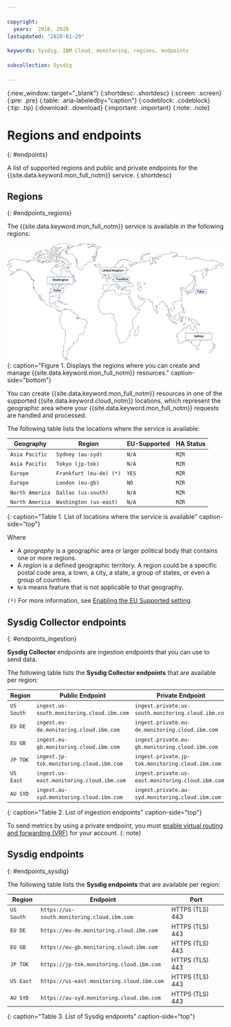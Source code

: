 ```yaml
---

copyright:
  years:  2018, 2020
lastupdated: "2020-01-29"

keywords: Sysdig, IBM Cloud, monitoring, regions, endpoints

subcollection: Sysdig

---
```


{:new_window: target="_blank"}
{:shortdesc: .shortdesc}
{:screen: .screen}
{:pre: .pre}
{:table: .aria-labeledby="caption"}
{:codeblock: .codeblock}
{:tip: .tip}
{:download: .download}
{:important: .important}
{:note: .note}


# Regions and endpoints
{: #endpoints}

A list of supported regions and public and private endpoints for the {{site.data.keyword.mon_full_notm}} service.
{:shortdesc}

## Regions
{: #endpoints_regions}

The {{site.data.keyword.mon_full_notm}} service is available in the following regions:

![The image shows the locations where the {{site.data.keyword.mon_full_notm}} service is available.](images/world-map_min.png)
{: caption="Figure 1. Displays the regions where you can create and manage {{site.data.keyword.mon_full_notm}} resources." caption-side="bottom"}

You can create {{site.data.keyword.mon_full_notm}} resources in one of the supported {{site.data.keyword.cloud_notm}} locations, which represent the geographic area where your {{site.data.keyword.mon_full_notm}} requests are handled and processed. 


The following table lists the locations where the service is available:

| Geography             | Region                   | EU-Supported | HA Status |
|-----------------------|--------------------------|--------------|-----------|
| `Asia Pacific`        | `Sydney (au-syd)`        | `N/A`        | `MZR`     |
| `Asia Pacific`        | `Tokyo (jp-tok)`         | `N/A`        | `MZR`     |
| `Europe`              | `Frankfurt (eu-de) (*)`  | `YES`        | `MZR`     |
| `Europe`              | `London (eu-gb)`         | `NO`         | `MZR`     |
| `North America`       | `Dallas (us-south)`      | `N/A`        | `MZR`     |
| `North America`       | `Washington (us-east)`   | `N/A`        | `MZR`     |
{: caption="Table 1. List of locations where the service is available" caption-side="top"} 

Where
* A *geography* is a geographic area or larger political body that contains one or more regions.
* A *region* is a defined geographic territory. A region could be a specific postal code area, a town, a city, a state, a group of states, or even a group of countries. 
* `N/A` means feature that is not applicable to that geography.

`(*)` For more information, see [Enabling the EU Supported setting](/docs/account?topic=account-eu-hipaa-supported#bill_eusupported).



## Sysdig Collector endpoints
{: #endpoints_ingestion}

**Sysdig Collector** endpoints are ingestion endpoints that you can use to send data.

The following table lists the **Sysdig Collector endpoints** that are available per region:

| Region        | Public Endpoint                                 | Private Endpoint                                      | Port     |
|---------------|-------------------------------------------------|-------------------------------------------------------|----------|
| `US South`    | `ingest.us-south.monitoring.cloud.ibm.com`      | `ingest.private.us-south.monitoring.cloud.ibm.com`    | TCP 6443 |
| `EU DE`       | `ingest.eu-de.monitoring.cloud.ibm.com`         | `ingest.private.eu-de.monitoring.cloud.ibm.com`       | TCP 6443 |
| `EU GB`       | `ingest.eu-gb.monitoring.cloud.ibm.com`         | `ingest.private.eu-gb.monitoring.cloud.ibm.com`       | TCP 6443 |
| `JP TOK`      | `ingest.jp-tok.monitoring.cloud.ibm.com`        | `ingest.private.jp-tok.monitoring.cloud.ibm.com`      | TCP 6443 |
| `US East`     | `ingest.us-east.monitoring.cloud.ibm.com`       | `ingest.private.us-east.monitoring.cloud.ibm.com`     | TCP 6443 |
| `AU SYD`      | `ingest.au-syd.monitoring.cloud.ibm.com`        | `ingest.private.au-syd.monitoring.cloud.ibm.com`      | TCP 6443 |
{: caption="Table 2. List of ingestion endpoints" caption-side="top"} 

To send metrics by using a private endpoint, you must [enable virtual routing and forwarding (VRF)](/docs/account?topic=account-vrf-service-endpoint) for your account. 
{: note}

## Sysdig endpoints
{: #endpoints_sysdig}

The following table lists the **Sysdig endpoints** that are available per region:

| Region       | Endpoint                                                  | Port            |
|--------------|-----------------------------------------------------------|-----------------|
| `US South`   | `https://us-south.monitoring.cloud.ibm.com`               | HTTPS (TLS) 443 |  
| `EU DE`      | `https://eu-de.monitoring.cloud.ibm.com `                 | HTTPS (TLS) 443 |
| `EU GB`      | `https://eu-gb.monitoring.cloud.ibm.com `                 | HTTPS (TLS) 443 |
| `JP TOK`     | `https://jp-tok.monitoring.cloud.ibm.com`                 | HTTPS (TLS) 443 |
| `US East`    | `https://us-east.monitoring.cloud.ibm.com`                | HTTPS (TLS) 443 |
| `AU SYD`     | `https://au-syd.monitoring.cloud.ibm.com`                 | HTTPS (TLS) 443 |
{: caption="Table 3. List of Sysdig endpoints" caption-side="top"} 


